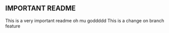 ## IMPORTANT README

This is a very important readme oh mu goddddd
This is a change on branch feature